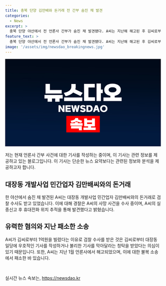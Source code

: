 ```yaml
---
title: 충북 단양 김만배와 돈거래 전 간부 숨진 채 발견
categories:
  - News
excerpt: >
  충북 단양 야산에서 전 언론사 간부가 숨진 채 발견됐다. A씨는 지난해 해고된 후 김씨로부터 1억원을 빌렸고, 이에 대한 법적 소송에서 패배했다. 재판부는 A씨의 행동을 회사 질서 문란으로 보며 김씨와의 돈거래로 검찰 수사를 받았다고 의심하고 있다. 서울중앙지검은 A씨의 사망에 대해 애도의 뜻을 표하며, 사건에 대한 수사를 진행 중이다.
feature_text: >
  충북 단양 야산에서 전 언론사 간부가 숨진 채 발견됐다. A씨는 지난해 해고된 후 김씨로부터 1억원을 빌렸고, 이에 대한 법적 소송에서 패배했다. 재판부는 A씨의 행동을 회사 질서 문란으로 보며 김씨와의 돈거래로 검찰 수사를 받았다고 의심하고 있다. 서울중앙지검은 A씨의 사망에 대해 애도의 뜻을 표하며, 사건에 대한 수사를 진행 중이다.
image: '/assets/img/newsdao_breakingnews.jpg'
---
```


<p><img src="/assets/img/newsdao_breakingnews.jpg" alt="koreaapp 속보" /></p>

<p>저는 현재 언론사 간부 사건에 대한 기사를 작성하는 중이며, 이 기사는 관련 정보를 제공하고 있는 블로그입니다. 이 기사는 단순한 뉴스 요약보다는 관련된 정보와 분석을 제공하고자 합니다.</p>

<h2 data-ke-size="size26">대장동 개발사업 민간업자 김만배씨와의 돈거래</h2>

<p>한 야산에서 숨진 채 발견된 A씨는 대장동 개발사업 민간업자 김만배씨와의 돈거래로 검찰 수사도 받고 있었습니다. 이에 대해 경찰은 A씨의 사망 사건을 수사 중이며, A씨의 실종신고 후 휴대전화 위치 추적을 통해 발견했다고 밝혔습니다.</p>

<h2 data-ke-size="size26">유력한 혐의와 지난 패소한 소송</h2>

<p>A씨가 김씨로부터 1억원을 빌렸다는 이유로 검찰 수사를 받은 것은 김씨로부터 대장동 일당에 우호적인 기사를 작성하거나 불리한 기사를 막아달라는 청탁을 받았다는 의심이 있기 때문입니다. 또한, A씨는 지난 1월 언론사에서 해고되었으며, 이에 대한 불복 소송에서 패소한 바 있습니다.</p>

<p data-ke-size="size16">&nbsp;</p>
실시간 뉴스 속보는, <a href="https://newsdao.kr" rel="dofollow">https://newsdao.kr</a>


